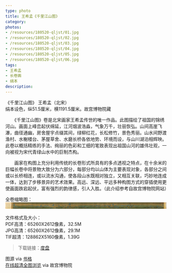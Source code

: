 ```yaml
---
type: photo
title: 王希孟《千里江山图》
category: 
photos:
- /resources/180520-qljst/01.jpg
- /resources/180520-qljst/02.jpg
- /resources/180520-qljst/03.jpg
- /resources/180520-qljst/04.jpg
- /resources/180520-qljst/05.jpg
- /resources/180520-qljst/06.jpg
tags: 
- 王希孟
- 长卷画
- 绢本
description: 
---
```



《千里江山图》 王希孟（北宋）  
绢本设色，纵51.5厘米，横1191.5厘米。故宫博物院藏  

　　《千里江山图》卷是北宋画家王希孟传世的唯一作品。此图描绘了祖国的锦绣河山。画面上峰峦起伏绵延，江河烟波浩淼，气象万千，壮丽恢弘。山间高崖飞瀑，曲径通幽，房舍屋宇点缀其间，绿柳红花，长松修竹，景色秀丽。山水间野渡渔村、水榭楼台、茅屋草舍、水磨长桥各依地势、环境而设，与山川湖泊相辉映。此卷以概括精练的手法、绚丽的色彩和工细的笔致表现出祖国山河的雄伟壮观，一向被视为宋代青绿山水中的巨制杰构。  

　　画家在构图上充分利用传统的长卷形式所具有的多点透视之特点，在十余米的巨幅长卷中将景物大致分为六部分，每部分均以山体为主要表现对象，各部分之间或以长桥相连，或以流水沟通，使各段山水既相对独立，又相互关联，巧妙地连成一体，达到了步移景异的艺术效果。高远、深远、平远多种构图方式的穿插使用更使画面跌宕起伏，富有强烈的韵律感，引人入胜。（此介绍参考自故宫博物院网站）  

全卷缩略图：  
![](/resources/180520-qljst/10.jpg)


文件格式及大小：  
PDF高清：65260X2612像素，32.5M  
JPG高清：65260X2612像素，29.1M  
TIF超清：128862X5160像素，1.39G  

> 下载链接：[度盘](https://pan.baidu.com/s/1qeuXzk2uzu4Owf-MYIMfww)


图源 via [书格](https://shuge.org/)  
[在线超清全图浏览](http://minghuaji.dpm.org.cn/details.php?pic=b0a15b3767a5c12089ec45563741112b) via 故宫博物院  



